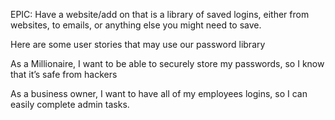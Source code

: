 EPIC: Have a website/add on that is a library of saved logins, either from websites, to emails, or anything else you might need to save.

Here are some user stories that may use our password library

As a Millionaire, I want to be able to securely store my passwords, so I know that it’s safe from hackers

As a business owner, I want to have all of my employees logins, so I can easily complete admin tasks.